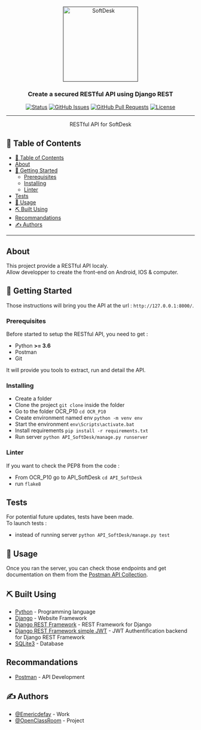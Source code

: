 <p align="center">
  <a href="" rel="noopener">
    <img width=200px height=200px src="https://user.oc-static.com/upload/2020/09/22/16007803099977_P8%20%281%29.png" alt="SoftDesk">
  </a>
</p>

<h3 align="center">Create a secured RESTful API using Django REST</h3>

<div align="center">

[![Status](https://img.shields.io/badge/status-active-success.svg)]()
[![GitHub Issues](https://img.shields.io/github/issues/Emericdefay/OCR_P10.svg)](https://github.com/Emericdefay/OCR_P10/issues)
[![GitHub Pull Requests](https://img.shields.io/github/issues-pr/Emericdefay/OCR_P10.svg)](https://github.com/Emericdefay/OCR_P10/pulls)
[![License](https://img.shields.io/badge/license-MIT-blue.svg)](/LICENSE)

</div>

---

<p align="center"> RESTful API for SoftDesk
    <br> 
</p>

## 📝 Table of Contents

- [📝 Table of Contents](#-table-of-contents)
- [About <a name="about"></a>](#about-)
- [🏁 Getting Started <a name="getting_started"></a>](#-getting-started-)
  - [Prerequisites](#prerequisites)
  - [Installing](#installing)
  - [Linter](#linter)
- [Tests <a name = "tests"></a>](#tests-)
- [🎈 Usage <a name = "usage"></a>](#-usage-)
- [⛏️ Built Using <a name = "built_using"></a>](#️-built-using-)
- [Recommandations <a name = "recommandations"></a>](#recommandations-)
- [✍️ Authors <a name = "authors"></a>](#️-authors-)

---

## About <a name="about"></a>

<p>
This project provide a RESTful API localy.<br>
Allow developper to create the front-end on Android, IOS & computer.
</p>

## 🏁 Getting Started <a name="getting_started"></a>

Those instructions will bring you the API at the url : `http://127.0.0.1:8000/`.<br>

### Prerequisites

<p>Before started to setup the RESTful API, you need to get : </p>
<ul>
  <li>Python <strong>>= 3.6</strong></li>
  <li>Postman</li>
  <li>Git</li>
</ul>
<p>It will provide you tools to extract, run and detail the API.</p>

### Installing

- Create a folder
- Clone the project `git clone` inside the folder
- Go to the folder OCR_P10 `cd OCR_P10`
- Create environment named env `python -m venv env`
- Start the environment `env\Scripts\activate.bat`
- Install requirements `pip install -r requirements.txt`
- Run server `python API_SoftDesk/manage.py runserver`

### Linter

If you want to check the PEP8 from the code :

- From OCR_P10 go to API_SoftDesk `cd API_SoftDesk`
- run `flake8`

## Tests <a name = "tests"></a>

For potential future updates, tests have been made.<br>
To launch tests :
- instead of running server `python API_SoftDesk/manage.py test`


## 🎈 Usage <a name = "usage"></a>

<p>Once you ran the server, you can check those endpoints and get documentation on them from the <a href="https://documenter.getpostman.com/view/15717033/TzXwFyk3">Postman API Collection</a>.</p>

## ⛏️ Built Using <a name = "built_using"></a>

- [Python](https://www.python.org/) - Programming language
- [Django](https://www.djangoproject.com/) - Website Framework
- [Django REST Framework](https://www.django-rest-framework.org/) - REST Framework for Django
- [Django REST Framework simple JWT](https://django-rest-framework-simplejwt.readthedocs.io/en/latest/index.html) - JWT Authentification backend for Django REST Framework
- [SQLite3](https://www.sqlite.org/index.html) - Database

## Recommandations <a name = "recommandations"></a>

- [Postman](https://www.postman.com/) - API Development

## ✍️ Authors <a name = "authors"></a>

- [@Emericdefay](https://github.com/Emericdefay) - Work
- [@OpenClassRoom](https://openclassrooms.com/) - Project

